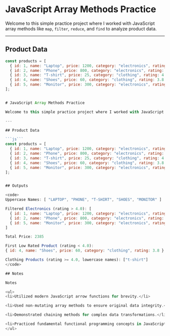 # JavaScript Array Methods Practice

Welcome to this simple practice project where I worked with JavaScript array methods like `map`, `filter`, `reduce`, and `find` to analyze product data.

---

## Product Data

```js
const products = [
  { id: 1, name: "Laptop", price: 1200, category: "electronics", rating: 4.5 },
  { id: 2, name: "Phone", price: 800, category: "electronics", rating: 4.2 },
  { id: 3, name: "T-shirt", price: 25, category: "clothing", rating: 4.0 },
  { id: 4, name: "Shoes", price: 60, category: "clothing", rating: 3.8 },
  { id: 5, name: "Monitor", price: 300, category: "electronics", rating: 4.3 },
];


# JavaScript Array Methods Practice

Welcome to this simple practice project where I worked with JavaScript array methods like `map`, `filter`, `reduce`, and `find` to analyze product data.

---

## Product Data

```js```
const products = [
  { id: 1, name: "Laptop", price: 1200, category: "electronics", rating: 4.5 },
  { id: 2, name: "Phone", price: 800, category: "electronics", rating: 4.2 },
  { id: 3, name: "T-shirt", price: 25, category: "clothing", rating: 4.0 },
  { id: 4, name: "Shoes", price: 60, category: "clothing", rating: 3.8 },
  { id: 5, name: "Monitor", price: 300, category: "electronics", rating: 4.3 },
];


## Outputs

<code>
Uppercase Names: [ "LAPTOP", "PHONE", "T-SHIRT", "SHOES", "MONITOR" ]

Filtered Electronics (rating > 4.0): [
  { id: 1, name: "Laptop", price: 1200, category: "electronics", rating: 4.5 },
  { id: 2, name: "Phone", price: 800, category: "electronics", rating: 4.2 },
  { id: 5, name: "Monitor", price: 300, category: "electronics", rating: 4.3 },
]

Total Price: 2385

First Low Rated Product (rating < 4.0): 
{ id: 4, name: "Shoes", price: 60, category: "clothing", rating: 3.8 }

Clothing Products (rating >= 4.0, lowercase names): ["t-shirt"]
</code>

## Notes

Notes

<ul>
<li>Utilized modern JavaScript arrow functions for brevity.</li>

<li>Used non-mutating array methods to ensure original data integrity.</li>

<li>Demonstrated chaining methods for complex data transformations.</li>

<li>Practiced fundamental functional programming concepts in JavaScript.</li>
</ul>